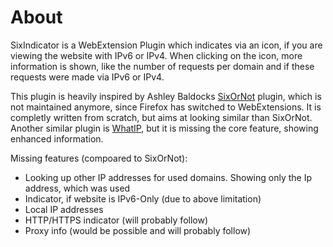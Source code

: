 About
==============

SixIndicator is a WebExtension Plugin which indicates via an icon, if you are viewing the website with IPv6 or IPv4.
When clicking on the icon, more information is shown, like the number of requests per domain and if these requests were made via IPv6 or IPv4.

This plugin is heavily inspired by Ashley Baldocks [SixOrNot](http://ashley.baldock.me/sixornot/) plugin, which is not maintained anymore, since Firefox has switched to WebExtensions.
It is completly written from scratch, but aims at looking similar than SixOrNot.
Another similar plugin is [WhatIP](https://github.com/aoikeiichi/WebExt-WhatIP), but it is missing the core feature, showing enhanced information.

Missing features (compoared to SixOrNot):

* Looking up other IP addresses for used domains. Showing only the Ip address, which was used
* Indicator, if website is IPv6-Only (due to above limitation)
* Local IP addresses
* HTTP/HTTPS indicator (will probably follow)
* Proxy info (would be possible and will probably follow)